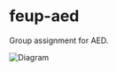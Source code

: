 # feup-aed
Group assignment for AED.

![Diagram](https://github.com/jlcrodrigues/feup-aed/blob/main/assets/diagram.png)
